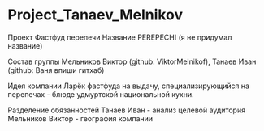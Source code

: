 # Project_Tanaev_Melnikov
Проект Фастфуд перепечи
Название
PEREPECHI (я не придумал название)

Состав группы
Мельников Виктор (github: ViktorMelnikof), Танаев Иван (github: Ваня впиши гитхаб)

Идея компании
Ларёк фастфуда на выдачу, специализирующийся на перепечах - блюде удмуртской национальной кухни.

Разделение обязанностей
Танаев Иван - анализ целевой аудитория
Мельников Виктор - география компании
